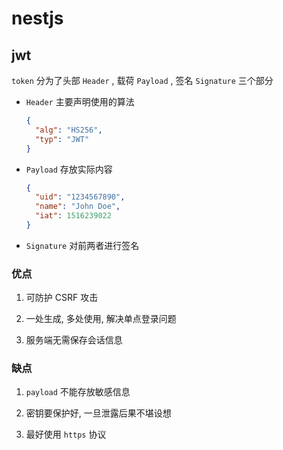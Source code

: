 # nestjs

## jwt

`token` 分为了头部 `Header` , 载荷 `Payload` , 签名 `Signature` 三个部分

* `Header` 主要声明使用的算法

  ```json
  {
    "alg": "HS256",
    "typ": "JWT" 
  } 
  ```

* `Payload` 存放实际内容

  ```json
  {
    "uid": "1234567890",
    "name": "John Doe",
    "iat": 1516239022
  }
  ```

* `Signature` 对前两者进行签名

### 优点

1. 可防护 CSRF 攻击

2. 一处生成, 多处使用, 解决单点登录问题

3. 服务端无需保存会话信息

### 缺点

1. `payload` 不能存放敏感信息

2. 密钥要保护好, 一旦泄露后果不堪设想

3. 最好使用 `https` 协议